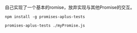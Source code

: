 自己实现了一个基本的romise，放弃实现与其他Promise的交互。


`npm install -g promises-aplus-tests`

`promises-aplus-tests ./myPromise.js`
